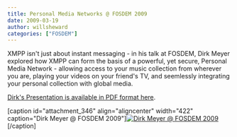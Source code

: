 ```yaml
---
title: Personal Media Networks @ FOSDEM 2009
date: 2009-03-19
author: willsheward
categories: ["FOSDEM"]
---
```


XMPP isn't just about instant messaging - in his talk at FOSDEM, Dirk Meyer explored how XMPP can form the basis of a powerful, yet secure, Personal Media Network - allowing access to your music collection from wherever you are, playing your videos on your friend's TV, and seemlessly integrating your personal collection with global media.

[Dirk's Presentation is available in PDF format here](http://stage.xmpp.org/?attachment_id=349).

[caption id="attachment\_346" align="aligncenter" width="422" caption="Dirk Meyer @ FOSDEM 2009"][![Dirk Meyer @ FOSDEM 2009](http://stage.xmpp.org/wp-content/uploads/2009/03/dirk.jpg "Dirk Meyer @ FOSDEM 2009")](http://stage.xmpp.org/?attachment_id=346)[/caption]

